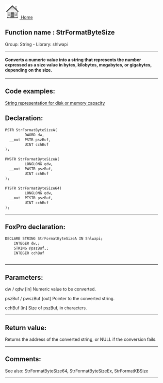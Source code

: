 [<img src="../../images/home.png"> Home ](https://github.com/VFPX/Win32API)  

## Function name : StrFormatByteSize
Group: String - Library: shlwapi    
***  


#### Converts a numeric value into a string that represents the number expressed as a size value in bytes, kilobytes, megabytes, or gigabytes, depending on the size.
***  


## Code examples:
[String representation for disk or memory capacity](../../samples/sample_108.md)  

## Declaration:
```foxpro  
PSTR StrFormatByteSizeA(
         DWORD dw,
  __out  PSTR pszBuf,
         UINT cchBuf
);

PWSTR StrFormatByteSizeW(
         LONGLONG qdw,
  __out  PWSTR pszBuf,
         UINT cchBuf
);

PTSTR StrFormatByteSize64(
         LONGLONG qdw,
  __out  PTSTR pszBuf,
         UINT cchBuf
);  
```  
***  


## FoxPro declaration:
```foxpro  
DECLARE STRING StrFormatByteSizeA IN Shlwapi;
	INTEGER dw,;
	STRING @pszBuf,;
	INTEGER cchBuf
  
```  
***  


## Parameters:
dw / qdw 
[in] Numeric value to be converted. 

pszBuf / pwszBuf 
[out] Pointer to the converted string. 

cchBuf 
[in] Size of pszBuf, in characters. 
  
***  


## Return value:
Returns the address of the converted string, or NULL if the conversion fails.  
***  


## Comments:
See also: StrFormatByteSize64, StrFormatByteSizeEx, StrFormatKBSize   
  
***  

